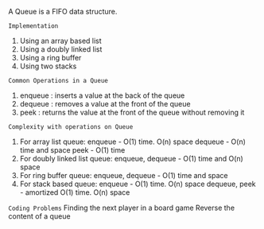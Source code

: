 A Queue is a FIFO data structure.

`Implementation`
1. Using an array based list
2. Using a doubly linked list
3. Using a ring buffer
4. Using two stacks

`Common Operations in a Queue`
1. enqueue : inserts a value at the back of the queue 
2. dequeue : removes a value at the front of the queue 
3. peek : returns the value at the front of the queue without removing it

`Complexity with operations on Queue`
1. For array list queue:
enqueue - O(1) time. O(n) space 
dequeue - O(n) time and space 
peek - O(1) time 
2. For doubly linked list queue:
enqueue, dequeue - O(1) time and O(n) space
3. For ring buffer queue:
enqueue, dequeue - O(1) time and space
4. For stack based queue:
enqueue - O(1) time. O(n) space 
dequeue, peek - amortized O(1) time. O(n) space

`Coding Problems`
Finding the next player in a board game
Reverse the content of a queue